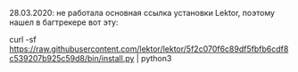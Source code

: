 28.03.2020:
не работала основная ссылка установки Lektor, поэтому нашел в багтрекере вот эту:

curl -sf https://raw.githubusercontent.com/lektor/lektor/5f2c070f6c89df5fbfb6cdf8c539207b925c59d8/bin/install.py | python3


